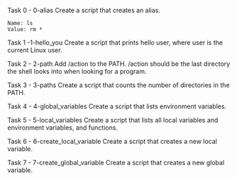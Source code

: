 Task 0 - 0-alias
	Create a script that creates an alias.

	Name: ls
	Value: rm *

Task 1 -1-hello_you
	Create a script that prints hello user, where user is the current Linux user.

Task 2 - 2-path
	Add /action to the PATH. /action should be the last directory the shell looks into when looking for a program.

Task 3 - 3-paths
	Create a script that counts the number of directories in the PATH.

Task 4 - 4-global_variables
	Create a script that lists environment variables.

Task 5 - 5-local_variables
	Create a script that lists all local variables and environment variables, and functions.

Task 6 - 6-create_local_variable
	Create a script that creates a new local variable.

Task 7 - 7-create_global_variable
	Create a script that creates a new global variable.


